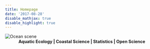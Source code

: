 ```yaml
---
title: Homepage
date: '2017-08-28'
disable_mathjax: true
disable_highlight: true
---
```


<div id="widerimg">
    <img src="/images/Picture_021.jpg" alt="Ocean scene">
</div>

<center><strong> Aquatic Ecology | Coastal Science | Statistics | Open Science </strong></center>
